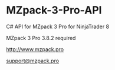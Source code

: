 # MZpack-3-Pro-API
C# API for MZpack 3 Pro for NinjaTrader 8

MZpack 3 Pro 3.8.2 required

http://www.mzpack.pro

support@mzpack.pro
